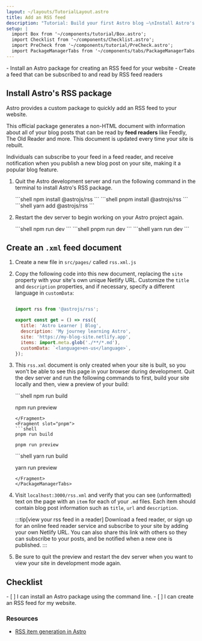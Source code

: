 ```yaml
---
layout: ~/layouts/TutorialLayout.astro
title: Add an RSS feed
description: "Tutorial: Build your first Astro blog —\nInstall Astro's official package for creating a feed that your readers can subscribe to"
setup: |
  import Box from '~/components/tutorial/Box.astro';
  import Checklist from '~/components/Checklist.astro';
  import PreCheck from '~/components/tutorial/PreCheck.astro';
  import PackageManagerTabs from '~/components/tabs/PackageManagerTabs.astro';
---
```


<PreCheck>
  - Install an Astro package for creating an RSS feed for your website
  - Create a feed that can be subscribed to and read by RSS feed readers
</PreCheck>

## Install Astro's RSS package

Astro provides a custom package to quickly add an RSS feed to your website. 

This official package generates a non-HTML document with information about all of your blog posts that can be read by **feed readers** like Feedly, The Old Reader and more. This document is updated every time your site is rebuilt.

Individuals can subscribe to your feed in a feed reader, and receive notification when you publish a new blog post on your site, making it a popular blog feature.

1. Quit the Astro development server and run the following command in the terminal to install Astro's RSS package.

    <PackageManagerTabs>
      <Fragment slot="npm">
      ```shell
      npm install @astrojs/rss
      ```
      </Fragment>
      <Fragment slot="pnpm">
      ```shell
      pnpm install @astrojs/rss
      ```
      </Fragment>
      <Fragment slot="yarn">
      ```shell
      yarn add @astrojs/rss
      ```
      </Fragment>
    </PackageManagerTabs>

2. Restart the dev server to begin working on your Astro project again.

    <PackageManagerTabs>
      <Fragment slot="npm">
      ```shell
      npm run dev
      ```
      </Fragment>
      <Fragment slot="pnpm">
      ```shell
      pnpm run dev
      ```
      </Fragment>
      <Fragment slot="yarn">
      ```shell
      yarn run dev
      ```
      </Fragment>
    </PackageManagerTabs>

## Create an `.xml` feed document

1. Create a new file in `src/pages/` called `rss.xml.js`

2. Copy the following code into this new document, replacing the `site` property with your site's own unique Netlify URL. Customize the `title` and `description` properties, and if necessary, specify a different language in `customData`:

    ```js title="src/pages/rss.xml.js"

    import rss from '@astrojs/rss';

    export const get = () => rss({
      title: 'Astro Learner | Blog',
      description: 'My journey learning Astro',
      site: 'https://my-blog-site.netlify.app',
      items: import.meta.glob('./**/*.md'),
      customData: `<language>en-us</language>`,
    });
    ```

3. This `rss.xml` document is only created when your site is built, so you won't be able to see this page in your browser during development. Quit the dev server and run the following commands to first, build your site locally and then, view a preview of your build:

    <PackageManagerTabs>
      <Fragment slot="npm">
      ```shell
      npm run build

      npm run preview
      ```
      </Fragment>
      <Fragment slot="pnpm">
      ```shell
      pnpm run build

      pnpm run preview
      ```
      </Fragment>
      <Fragment slot="yarn">
      ```shell
      yarn run build

      yarn run preview
      ```
      </Fragment>
    </PackageManagerTabs>

4. Visit `localhost:3000/rss.xml` and verify that you can see (unformatted) text on the page with an `item` for each of your `.md` files. Each item should contain blog post information such as `title`, `url` and `description`.

    :::tip[view your rss feed in a reader]
    Download a feed reader, or sign up for an online feed reader service and subscribe to your site by adding your own Netlify URL. You can also share this link with others so they can subscribe to your posts, and be notified when a new one is published.
    :::

5. Be sure to quit the preview and restart the dev server when you want to view your site in development mode again.



<Box icon="check-list">

## Checklist

<Checklist>
- [ ] I can install an Astro package using the command line.
- [ ] I can create an RSS feed for my website.
</Checklist>
</Box>

### Resources

- [RSS item generation in Astro](/en/guides/rss/#1-importmetaglob-result)

